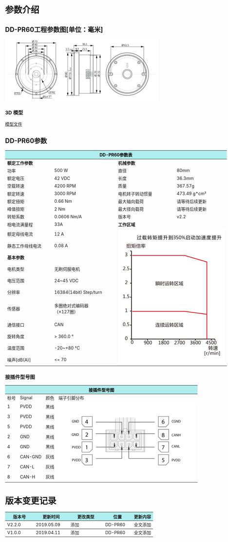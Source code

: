 # 参数介绍 
## DD-PR60工程参数图[单位：毫米]
![DD-PR60]( ../img/DD_6010三视图.png ) 
### 3D 模型
[模型文件]( ../img/DD-PR60_v2_2.step.zip )


## DD-PR60参数

<table style="width:750px"><thead><tr class="tableizer-firstrow"><th colspan="4" style="background: PaleTurquoise; color: black;">DD-PR60参数表</th></tr></thead><tbody><tr><td colspan="2" width=50%><b>额定工作参数</b></td><td colspan="2" width=50%><b>机械参数</b></td></tr><tr><td>功率</td><td>500 W</td><td>直径</td><td>80mm</td></tr><tr><td>额定电压</td><td>42 VDC</td><td>长度</td><td>36.3mm</td></tr><tr><td>空载转速</td><td>4200 RPM</td><td>质量</td><td>367.57g</td></tr><tr><td>额定转速</td><td>3000 RPM</td><td>电机转子转动惯量</td><td>473.49 g*cm²</td></tr><tr><td>额定扭矩</td><td>0.66 Nm</td><td>最大轴向载荷</td><td>请等待后续更新</td></tr><tr><td>峰值扭矩</td><td>2 Nm</td><td>最大径向载荷</td><td>请等待后续更新</td></tr><tr><td>转矩系数</td><td>0.0606 Nm/A</td><td>版本号</td><td>v2.2</td></tr><tr><td>相电流满量程</td><td>33A</td><td colspan="2"><b>工作区域</b></td></tr><tr><td>额定母线电流</td><td>12 A</td><td colspan="2" rowspan="13"><img src="../img/DD-PR60_v2_2曲线.png" style="width:350px"></td></tr><tr><td>静态工作母线电流</td><td>0.08 A</td></tr><tr><td colspan="2"><b>基本参数</b></td><tr><td>电机类型</td><td>无刷伺服电机</td></tr><tr><td>电压范围</td><td>24~45 VDC</td></tr><tr><td>分辨率</td><td>16384(14bit) Step/turn</td></tr><tr><td>传感器</td><td>多圈绝对式编码器</br>（±127圈）</td></tr><tr><td>通信接口</td><td>CAN</td></tr><tr><td>旋转角度</td><td>> 360.0 °</td></tr><tr><td>温度范围</td><td>-20~+80 °C</td></tr><tr><td>噪声[dB(A)]</td><td><= 70</td></tr></tbody></table>


### 接插件型号图
<table class="tableizer-table" style="width:700px">
<thead><tr class="tableizer-firstrow"><th colspan="4" style="background: PaleTurquoise; color: black;">接插件型号图</th></tr></thead><tbody><tr><td>标号</td><td>Signal</td><td>颜色</td><td >端子引脚分布</td></tr><tr><td>1</td><td>PVDD</td><td>黑线</td><td rowspan="9"><img src="../img/配线2-2.png" style="width:450px"></td></tr><tr><td>3</td><td>PVDD</td><td>黑线</td></tr><tr><td>5</td><td>PVDD</td><td>黑线</td></tr><tr><td>2</td><td>GND</td><td>黑线</td></tr><tr><td>4</td><td>GND</td><td>黑线</td></tr><tr><td>6</td><td>CAN-GND</td><td>灰线</td></tr><tr><td>7</td><td>CAN-L</td><td>灰线</td></tr><tr><td>8</td><td>CAN-H</td><td>灰线</td></tr></tbody></table>

# 版本变更记录

<table style="width:600px"><thead><tr style="background:PaleTurquoise"><th style="width:80px">版本号</th><th style="width:100px">更新时间</th><th style="width:100px">更改类型</th><th style="width:80px">位置</th><th>更新内容</th></tr></thead><tbody><tr><td>V2.2.0</td><td>2019.05.09</td><td>添加</td><td>DD-PR60</td><td>全文添加</th></tr></thead><tbody><tr><td>V1.0.0</td><td>2019.04.11</td><td>添加</td><td>DD-PR60</td><td>全文添加</td></tbody></table>
